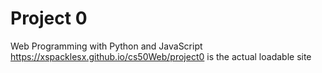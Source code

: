 # Project 0

Web Programming with Python and JavaScript
https://xspacklesx.github.io/cs50Web/project0    is the actual loadable site
